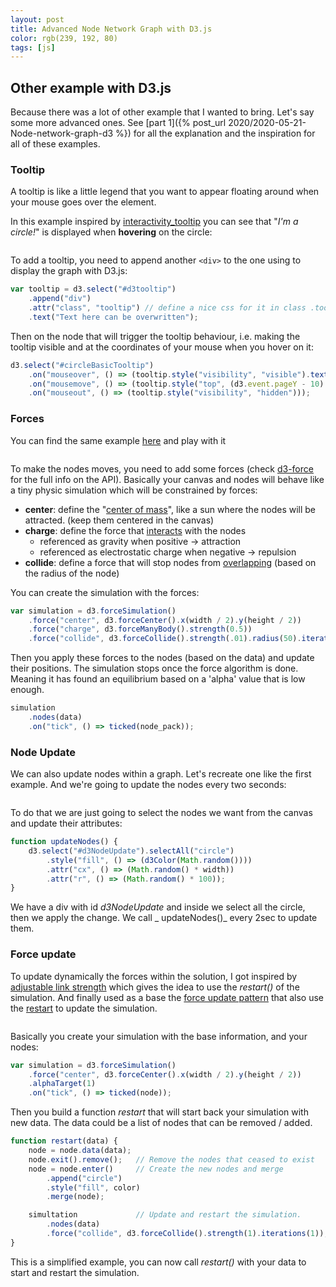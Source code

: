 ```yaml
---
layout: post 
title: Advanced Node Network Graph with D3.js 
color: rgb(239, 192, 80)
tags: [js]
---
```


## Other example with D3.js

Because there was a lot of other example that I wanted to bring.
Let's say some more advanced ones.
See [part 1]({% post_url 2020/2020-05-21-Node-network-graph-d3 %}) 
for all the explanation and the inspiration for all of these examples.

<script>
 color = "{{ page.color }}"
</script>

### Tooltip

A tooltip is like a little legend that you want to appear floating around when your mouse goes over the element.

In this example inspired by [interactivity_tooltip](https://www.d3-graph-gallery.com/graph/interactivity_tooltip.html)
you can see that "_I'm a circle!_" is displayed when **hovering** on the circle:


<div id="d3tooltip" class="center"></div>

To add a tooltip, you need to append another `<div>` to the one using to display the graph with D3.js:

```js
var tooltip = d3.select("#d3tooltip")
    .append("div")
    .attr("class", "tooltip") // define a nice css for it in class .tooltip
    .text("Text here can be overwritten");
```

Then on the node that will trigger the tooltip behaviour, i.e. making the tooltip visible and at the coordinates of your
mouse when you hover on it:

```js
d3.select("#circleBasicTooltip")
    .on("mouseover", () => (tooltip.style("visibility", "visible").text("I'm a circle!")))
    .on("mousemove", () => (tooltip.style("top", (d3.event.pageY - 10) + "px").style("left", (d3.event.pageX + 10) + "px")))
    .on("mouseout", () => (tooltip.style("visibility", "hidden")));
```

### Forces

You can find the same example [here](https://www.d3-graph-gallery.com/graph/circularpacking_basic.html) and play with it

<div id="d3gravity" class="center"></div>

To make the nodes moves, you need to add some forces (check [d3-force](https://github.com/d3/d3-force) for the full info
on the API). Basically your canvas and nodes will behave like a tiny physic simulation which will be constrained by
forces:

- **center**: define the "[center of mass](https://github.com/d3/d3-force#centering)", like a sun where the nodes will
  be attracted. (keep them centered in the canvas)
- **charge**: define the force that [interacts](https://github.com/d3/d3-force#many-body) with the nodes
    - referenced as gravity when positive -> attraction
    - referenced as electrostatic charge when negative -> repulsion
- **collide**: define a force that will stop nodes from [overlapping](https://github.com/d3/d3-force#collision) (based
  on the radius of the node)

You can create the simulation with the forces:

```js
var simulation = d3.forceSimulation()
    .force("center", d3.forceCenter().x(width / 2).y(height / 2))
    .force("charge", d3.forceManyBody().strength(0.5))
    .force("collide", d3.forceCollide().strength(.01).radius(50).iterations(1));
```

Then you apply these forces to the nodes (based on the data) and update their positions. The simulation stops once the
force algorithm is done. Meaning it has found an equilibrium based on a 'alpha' value that is low enough.

```js
simulation
    .nodes(data)
    .on("tick", () => ticked(node_pack));
```

### Node Update

We can also update nodes within a graph. Let's recreate one like the first example. And we're going to update the nodes
every two seconds:

<div id="d3NodeUpdate" class="center"></div>

To do that we are just going to select the nodes we want from the canvas and update their attributes:

```js
function updateNodes() {
    d3.select("#d3NodeUpdate").selectAll("circle")
        .style("fill", () => (d3Color(Math.random())))
        .attr("cx", () => (Math.random() * width))
        .attr("r", () => (Math.random() * 100));
}
```

We have a div with id _d3NodeUpdate_ and inside we select all the circle, then we apply the change. We call _
updateNodes()_ every 2sec to update them.

### Force update

To update dynamically the forces within the solution, I got inspired
by [adjustable link strength](https://bl.ocks.org/mbostock/aba1a8d1a484f5c5f294eebd353842da)
which gives the idea to use the _restart()_ of the simulation. And finally used as a base
the [force update pattern](https://observablehq.com/@bryangingechen/force-update-pattern-in-observable) that also use
the [restart](https://bl.ocks.org/HarryStevens/bc938c8d45008d99faed47039fbe5d49) to update the simulation.

<div id="d3SimulationUpdate" class="center"></div>

Basically you create your simulation with the base information, and your nodes:

```js
var simulation = d3.forceSimulation()
    .force("center", d3.forceCenter().x(width / 2).y(height / 2))
    .alphaTarget(1)
    .on("tick", () => ticked(node));
```

Then you build a function _restart_ that will start back your simulation with new data. The data could be a list of
nodes that can be removed / added.

```js
function restart(data) {
    node = node.data(data);
    node.exit().remove();   // Remove the nodes that ceased to exist
    node = node.enter()     // Create the new nodes and merge
        .append("circle")
        .style("fill", color)
        .merge(node);

    simultation             // Update and restart the simulation.
        .nodes(data)
        .force("collide", d3.forceCollide().strength(1).iterations(1));
}
```

This is a simplified example, you can now call _restart()_ with your data to start and restart the simulation.

<script src="https://d3js.org/d3.v4.min.js"></script>
<script src="{{ 'assets/js/d3.common.js' | relative_url }}"></script>
<script src="{{ 'assets/js/d3.advance.js' | relative_url }}"></script>
<!-- CSS of the tooltip -->
<style>
 .tooltip {
   background-color: white;
   padding: 5px;
   border-radius: 5px;
   position: absolute;
   visibility: hidden;
 }
 
 .center {
   display: flex;
   justify-content: center;
 }
 
 #inner {
   display: inline-block;
 }
</style>
